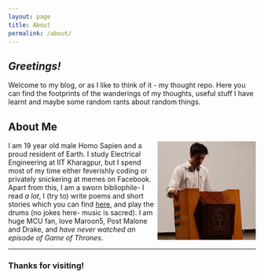 ```yaml
---
layout: page
title: About
permalink: /about/
---
```


## _Greetings!_

Welcome to my blog, or as I like to think of it - my thought repo. Here you can find the footprints of the wanderings of my thoughts, useful stuff I have learnt and maybe some random rants about random things.


## About Me

<img src="https://raw.githubusercontent.com/thescriptninja/thescriptninja.github.io/master/img/profilepic.jpg" alt="Me" title="This is me" width="200" height="200" align="right"/>

I am 19 year old male Homo Sapien and a proud resident of Earth. I study Electrical Engineering at IIT Kharagpur, but I spend most of my time either feverishly coding or privately snickering at memes on Facebook. Apart from this, I am a sworn bibliophile- I read _a lot_, I (try to) write poems and short stories which you can find [here](https://medium.com/@parthparadkar), and play the drums (no jokes here- music is sacred). I am huge MCU fan, love Maroon5, Post Malone and Drake, and _have never watched an episode of Game of Thrones_.

***
### Thanks for visiting!

